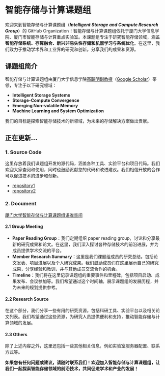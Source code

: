 # 智能存储与计算课题组

欢迎来到智能存储与计算课题组（_**Intelligent Storage and Compute Research Group**_）的 GitHub Organization！智能存储与计算课题组依托于厦门大学信息学院、厦门市智能存储与计算重点实验室。本课题组专注于研究智能存储领域，涵盖**智能存储系统、存算融合、新兴非易失性存储和机器学习与系统优化**。在这里，我们致力于推动学术界和工业界的研究和创新，分享我们的成果和资源。

## 课题组简介

智能存储与计算课题组由厦门大学信息学院[高聪明副教授](https://gaocm.github.io/)（[Google Scholar](https://scholar.google.com/citations?user=vjpzagIAAAAJ&hl=en&oi=ao)）带领，专注于以下研究领域：

- **Intelligent Storage Systems**
- **Storage-Compute Convergence**
- **Emerging Non-volatile Memory**
- **Machine Learning and System Optimization**

我们的目标是探索智能存储技术的新领域，为未来的存储解决方案做出贡献。

## 正在更新...

### 1. Source Code

这里存放着我们课题组开发的源代码，涵盖各种工具、实验平台和项目代码。我们欢迎大家查阅和使用，同时也鼓励贡献您的代码和改进建议。我们相信开放的合作可以促进技术的进步和创新。

- [repository1]()
- [repository2]()

### 2. Document

[厦门大学智能存储与计算课题组语雀空间](https://xmu-isacrg.yuque.com/fto41k)

#### 2.1 Group Meeting

- **Paper Reading Group**：我们定期组织 paper reading group，讨论和分享最新的研究成果和论文。在这里，我们深入探讨各种存储技术的前沿进展，并为成员提供学术交流的平台。
- **Member Research Summary**：这里是我们课题组成员的研究总结，包括论文发表、项目进展以及个人研究成果。我们鼓励成员们在这里展示自己的研究成果，分享经验和教训，并与其他成员交流合作的机会。
- **Timeline**：我们将在这里记录课题组的重要事件和里程碑，包括项目启动、成果发布、会议参加等。我们希望通过这个时间轴，展示课题组的发展历程，并为未来的规划提供参考。

#### 2.2 Research Source

在这个部分，我们分享一些有用的研究资源，包括科研工具、实验平台以及相关论文列表。我们希望通过这些资源，为研究人员提供便利和支持，推动智能存储与计算领域的发展。

#### 2.3 Others

除了上述内容之外，这里还包括一些其他相关信息，例如实验室服务器配置、联系方式等。

**如果您有任何问题或建议，请随时联系我们！欢迎加入智能存储与计算课题组，让我们一起探索智能存储领域的前沿技术，共同促进学术和产业的发展！**

